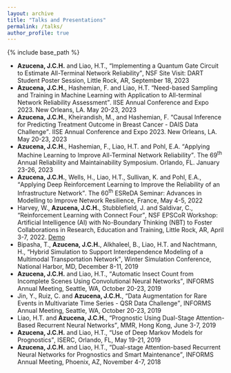 ```yaml
---
layout: archive
title: "Talks and Presentations"
permalink: /talks/
author_profile: true
---
```


{% include base_path %}

<!--
{% if site.talkmap_link == true %}

<p style="text-decoration:underline;"><a href="/talkmap.html">See a map of all the places I've given a talk!</a></p>

{% endif %}

{% for post in site.talks reversed %}
  {% include archive-single-talk.html %}
{% endfor %}
-->
- **Azucena, J.C.H.** and Liao, H.T., <q>Implementing a Quantum Gate Circuit to Estimate All-Terminal Network Reliability</q>,  NSF Site Visit: DART Student Poster Session, Little Rock, AR, September 18, 2023
- **Azucena, J.C.H.**, Hashemian, F. and Liao, H.T. <q>Need-based Sampling and Training in Machine Learning with Application to All-terminal Network Reliability Assessment</q>. IISE Annual Conference and Expo 2023. New Orleans, LA. May 20-23, 2023
- **Azucena, J.C.H.**, Kheirandish, M., and Hashemian, F. <q>Causal Inference for Predicting Treatment Outcome in Breast Cancer - DAIS Data Challenge</q>.  IISE Annual Conference and Expo 2023. New Orleans, LA. May 20-23, 2023
- **Azucena, J.C.H.**, Hashemian, F., Liao, H.T. and Pohl, E.A.  <q>Applying Machine Learning to Improve All-Terminal Network Reliability</q>. The 69<sup>th</sup> Annual Reliability and Maintainability Symposium. Orlando, FL. January 23-26, 2023
- **Azucena, J.C.H.**, Wells, H., Liao, H.T., Sullivan, K. and Pohl, E.A.,  <q>Applying Deep Reinforcement Learning to Improve the Reliability of an Infrastructure Network</q>. The 60<sup>th</sup> ESReDA Seminar: Advances in Modelling to Improve Network Resilience, France, May 4-5, 2022
- Harvey, W., **Azucena, J.C.H.**, Stubblefield, J. and Saldivar, C., <q>Reinforcement Learning with Connect Four</q>, NSF EPSCoR Workshop: Artificial Intelligence (AI) with No-Boundary Thinking
(NBT) to Foster Collaborations in Research, Education and Training, Little Rock, AR, April 3-7, 2022. [Demo](https://aicamp.us/connect4)
- Bipasha, T., **Azucena, J.C.H.**, Alkhaleel, B., Liao, H.T. and Nachtmann, H., <q>Hybrid Simulation to Support Interdependence Modeling of a Multimodal Transportation Network</q>, Winter Simulation Conference, National Harbor, MD, December 8-11, 2019
- **Azucena, J.C.H.** and Liao, H.T., <q>Automatic Insect Count from Incomplete Scenes Using Convolutional Neural Networks</q>, INFORMS Annual Meeting, Seattle, WA, October 20-23, 2019
- Jin, Y., Ruiz, C. and **Azucena, J.C.H.**, <q>Data Augmentation for Rare Events in Multivariate Time Series - QSR Data Challenge</q>, INFORMS Annual Meeting, Seattle, WA, October 20-23, 2019
- Liao, H.T. and **Azucena, J.C.H.**, <q>Prognostic Using Dual-Stage Attention-Based Recurrent Neural Networks</q>, MMR, Hong Kong, June 3-7, 2019	
- **Azucena, J.C.H.** and Liao, H.T., <q>Use of Deep Markov Models for Prognostics</q>, ISERC, Orlando, FL, May 19-21, 2019
- **Azucena, J.C.H.** and Liao, H.T., <q>Dual-stage Attention-based Recurrent Neural Networks for Prognostics and Smart Maintenance</q>, INFORMS Annual Meeting, Phoenix, AZ, November 4-7, 2018